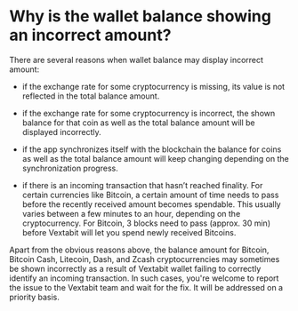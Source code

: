 # Why is the wallet balance showing an incorrect amount?

There are several reasons when wallet balance may display incorrect amount:

- if the exchange rate for some cryptocurrency is missing, its value is not reflected in the total balance amount.

- if the exchange rate for some cryptocurrency is incorrect, the shown balance for that coin as well as the total balance amount will be displayed incorrectly.

- if the app synchronizes itself with the blockchain the balance for coins as well as the total balance amount will keep changing depending on the synchronization progress.

- if there is an incoming transaction that hasn’t reached finality. For certain currencies like Bitcoin, a certain amount of time needs to pass before the recently received amount becomes spendable. This usually varies between a few minutes to an hour, depending on the cryptocurrency. For Bitcoin, 3 blocks need to pass (approx. 30 min) before Vextabit will let you spend newly received Bitcoins.

Apart from the obvious reasons above, the balance amount for Bitcoin, Bitcoin Cash, Litecoin, Dash, and Zcash cryptocurrencies may sometimes be shown incorrectly as a result of Vextabit wallet failing to correctly identify an incoming transaction. In such cases, you're welcome to report the issue to the Vextabit team and wait for the fix. It will be addressed on a priority basis.

